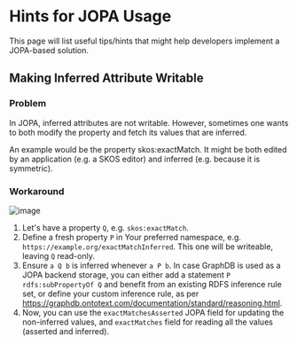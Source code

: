 # Hints for JOPA Usage
This page will list useful tips/hints that might help developers implement a JOPA-based solution.

## Making Inferred Attribute Writable 

### Problem
In JOPA, inferred attributes are not writable. However, sometimes one wants to both modify the property and fetch its values that are inferred.

An example would be the property skos:exactMatch. It might be both edited by an application (e.g. a SKOS editor) and inferred (e.g. because it is symmetric).

### Workaround
![image](https://user-images.githubusercontent.com/1140626/115027430-fddf1900-9ec3-11eb-90db-f5541bf7bd45.png)

1. Let's have a property `Q`, e.g. `skos:exactMatch`.
2. Define a fresh property `P` in Your preferred namespace, e.g. `https://example.org/exactMatchInferred`. This one will be writeable, leaving `Q` read-only.
3. Ensure `a Q b` is inferred whenever `a P b`. In case GraphDB is used as a JOPA backend storage, you can either add a statement `P rdfs:subPropertyOf Q` and benefit from an existing RDFS inference rule set, or define your custom inference rule, as per https://graphdb.ontotext.com/documentation/standard/reasoning.html. 
4. Now, you can use the `exactMatchesAsserted` JOPA field for updating the non-inferred values, and `exactMatches` field for reading all the values (asserted and inferred).
